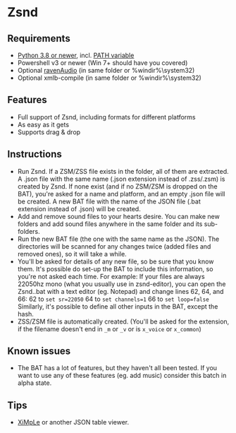# Zsnd

## Requirements
- [Python 3.8 or newer](https://www.python.org/downloads/), incl. [PATH variable](https://cloudacademy.com/wp-content/uploads/2020/01/Python-Windows-installer.png)
- Powershell v3 or newer (Win 7+ should have you covered)
- Optional [ravenAudio](https://discord.com/channels/449510825385000960/459862699870781451/934369862841688154) (in same folder or %windir%\system32)
- Optional xmlb-compile (in same folder or %windir%\system32)

## Features
- Full support of Zsnd, including formats for different platforms
- As easy as it gets
- Supports drag & drop

## Instructions
- Run Zsnd.
  If a ZSM/ZSS file exists in the folder, all of them are extracted.
  A .json file with the same name (.json extension instead of .zss/.zsm) is created by Zsnd.
  If none exist (and if no ZSM/ZSM is dropped on the BAT), you're asked for a name and platform,
  and an empty .json file will be created.
  A new BAT file with the name of the JSON file (.bat extension instead of .json) will be created.
- Add and remove sound files to your hearts desire.
  You can make new folders and add sound files anywhere in the same folder and its sub-folders.
- Run the new BAT file (the one with the same name as the JSON).
  The directories will be scanned for any changes twice (added files and removed ones), so it will take a while.
- You'll be asked for details of any new file, so be sure that you know them.
  It's possible do set-up the BAT to include this information, so you're not asked each time.
  For example: If your files are always 22050hz mono (what you usually use in zsnd-editor),
  you can open the Zsnd..bat with a text editor (eg. Notepad) and change lines 62, 64, and 66:
  62 to `set sr=22050`
  64 to `set channels=1`
  66 to `set loop=false`
  Similarly, it's possible to define all other inputs in the BAT, except the hash.
- ZSS/ZSM file is automatically created.
  (You'll be asked for the extension, if the filename doesn't end in `_m` or `_v` or is `x_voice` or `x_common`)

## Known issues
- The BAT has a lot of features, but they haven't all been tested.
  If you want to use any of these features (eg. add music) consider this batch in alpha state.

## Tips
- [XiMpLe](http://www.ximple.cz/download.php) or another JSON table viewer.
